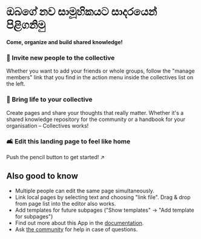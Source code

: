 # ඔබගේ නව සාමූහිකයට සාදරයෙන් පිළිගනිමු

**Come, organize and build shared knowledge!**


### 👥 Invite new people to the collective

Whether you want to add your friends or whole groups, follow the "manage members" link that you find in the action menu inside the collectives list on the left.

### 🌱 Bring life to your collective

Create pages and share your thoughts that really matter. Whether it's a shared knowledge repository for the community or a handbook for your organisation – Collectives works!

### 🛋️ Edit this landing page to feel like home

Push the pencil button to get started! ↗️


## Also good to know

* Multiple people can edit the same page simultaneously.
* Link local pages by selecting text and choosing "link file". Drag & drop from page list into the editor also works.
* Add templates for future subpages ("Show templates" -> "Add template for subpages")
* Find out more about this App in the [documentation](https://nextcloud.github.io/collectives/).
* Ask [the community](https://help.nextcloud.com/c/apps/collectives/174) for help in case of questions.

